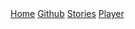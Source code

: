 <html lang="ru">
  <head>
    <meta charset="utf-8">
    <meta name="viewport" content="width=device-width, initial-scale=1">
    <link rel="stylesheet" href="https://cdnjs.cloudflare.com/ajax/libs/font-awesome/4.7.0/css/font-awesome.min.css">
    <title>Главная</title>
    <link href="icon2.png" rel="shortcut icon" type="image/x-icon">
    <meta name="description" content="Главная страница сайта Dilragon">
    <link rel="stylesheet" type="text/css" href="style1.css" rel="stylesheet">
    <style>
      h1 {
          visibility: collapse;
      }
    </style>
  </head>
  <body>
    <!--Меню сайта-->
    <div class="icon-bar">
      <a class="active" href="https://dilragon.github.io"><i class="fa fa-home"></i> Home</a> 
      <a href="https://github.com/Dilragon" target="_blank"><i class="fa fa-github"></i> Github</a> 
      <a href="my-stories.html"><i class="fa fa-book"></i> Stories</a> 
      <a href="player.html"><i class="fa fa-play"></i> Player</a> 
    </div>
  </body>
</html>
